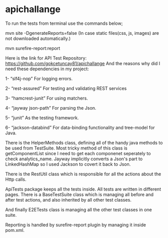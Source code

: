 # apichallange

To run the tests from terminal use the commands below;

mvn site -DgenerateReports=false (In case static files(css, js, images) are not downloaded automatically.)

mvn surefire-report:report


Here is the link for API Test Repository:
https://github.com/gokcetuncay81/apichallange
And the reasons why did I need these dependencies in my project:

1- “slf4j-nop” For logging errors.

2- “rest-assured” For testing and validating REST services

3- “hamcrest-junit” For using matchers.

4- “jayway json-path” For parsing the Json.

5- “junit” As the testing framework.

6- “jackson-databind” For data-binding functionality and tree-model for Java.

There is the HelperMethods class, defining all of the handy java methods to be used from TestSuite. Most tricky method of this class is getComponentList since I need to get each componenet seperately to check analytics_name. Jayway implicitly converts a Json's part to LinkedHashMap so I used Jackson to covert it back to Json.

There is the RestUtil class which is responsible for all the actions about the Http calls.

ApiTests package keeps all the tests inside. All tests are written in different pages.
There is a BaseTestSuite class which is managing all before and after test actions, and also inherited by all other test classes.

And finally E2ETests class is managing all the other test classes in one suite.

Reporting is handled by surefire-report plugin by managing it inside pom.xml.




